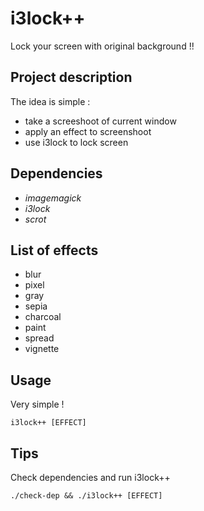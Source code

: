# i3lock++
Lock your screen with original background !!

## Project description
The idea is simple : 
* take a screeshoot of current window
* apply an effect to screenshoot
* use i3lock to lock screen

## Dependencies
* *imagemagick*
* *i3lock*
* *scrot*

## List of effects
* blur
* pixel
* gray
* sepia
* charcoal
* paint
* spread
* vignette

## Usage
Very simple !

```
i3lock++ [EFFECT]
```

## Tips
Check dependencies and run i3lock++ 

```
./check-dep && ./i3lock++ [EFFECT]
```
